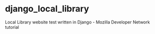# django_local_library
Local Library website test written in Django - Mozilla Developer Network tutorial
